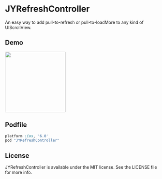 JYRefreshController
===================

An easy way to add pull-to-refresh or pull-to-loadMore to any kind of UIScrollView.

## Demo

<img width="200" src="http://alvin-blog.qiniudn.com/jy_refresh_controller_demo.gif">

## Podfile

```ruby
platform :ios, '6.0'
pod "JYRefreshController"
```

## License

JYRefreshController is available under the MIT license. See the LICENSE file for more info.
